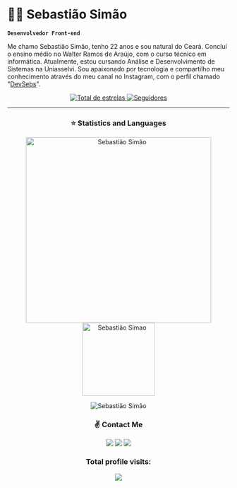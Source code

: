 # 👨‍💻 Sebastião Simão

**`Desenvolvedor Front-end`**

Me chamo Sebastião Simão, tenho 22 anos e sou natural do Ceará. Concluí o ensino médio no Walter Ramos de Araújo, com o curso técnico em informática. Atualmente, estou cursando Análise e Desenvolvimento de Sistemas na Uniasselvi. Sou apaixonado por tecnologia e compartilho meu conhecimento através do meu canal no  Instagram, com o perfil chamado "[DevSebs](https://www.instagram.com/sebastian.d.e.v/)".

<p align="center">
        <a href="https://github.com/Sebsso?tab=repositories">
        <img 
            alt="Total de estrelas" 
            title="Total de estrelas GitHub" 
            src="https://custom-icon-badges.demolab.com/github/stars/Sebsso?color=55960c&style=for-the-badge&labelColor=488207&logo=star&label=estrelas"
        />
    </a>
    <a href="https://github.com/Sebsso?tab=followers">
        <img 
            alt="Seguidores" 
            title="Me siga no GitHub" 
            src="https://custom-icon-badges.demolab.com/github/followers/Sebsso?color=236ad3&labelColor=1155ba&style=for-the-badge&logo=github&label=Seguidores&logoColor=white"
        />
    </a>
</p>

---

 <h3 align="center">⭐  Statistics and Languages</h3>

 <p align="center"> 
    <img src="https://github-readme-stats.vercel.app/api?username=Sebsso&count_private=true&show_icons=true&theme=dracula" alt="Sebastião Simão" width="420"/> 
    <img src="https://github-readme-stats.vercel.app/api/top-langs/?username=Sebsso&&langs_count=8&layout=compact&theme=dracula" alt="Sebastião Simao" height="165" />
</p>
<p align="center">
 <img src="https://github-profile-trophy.vercel.app/?username=Sebsso&theme=dracula&row=1" alt="Sebastião Simão" />
</p>

<h3 align="center">✌️ Contact Me</h3>

<p align="center">
  <a href="https://www.linkedin.com/in/SebastiaoDev/"><img src="https://img.shields.io/badge/-sebastião-0077B5?style=for-the-badge&logo=Linkedin&logoColor=white"/></a>
  <a href="mailto:simaosebastian15@gmail.com"><img src="https://img.shields.io/badge/-sebastiaosimaoliveira@gmail.com-D14836?style=for-the-badge&logo=Gmail&logoColor=white"/></a>
  <a href="https://www.instagram.com/sebs722/"><img src="https://img.shields.io/badge/-@sebs722-E4405F?style=for-the-badge&logo=Instagram&logoColor=white"/></a>
   
<h3><p align="center">Total profile visits:</p>
<p align="center">
    <img alingn="center" src="https://profile-counter.glitch.me/Sebsso/count.svg"/>
</p> 
</p><br>



